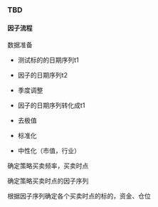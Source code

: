 ### TBD

#### 因子流程

数据准备

- 测试标的的日期序列t1

- 因子的日期序列t2

- 季度调整

- 因子的日期序列转化成t1

- 去极值

- 标准化

- 中性化（市值，行业）

确定策略买卖频率，买卖时点

确定策略买卖时点的因子序列

根据因子序列确定各个买卖时点的标的，资金、仓位
